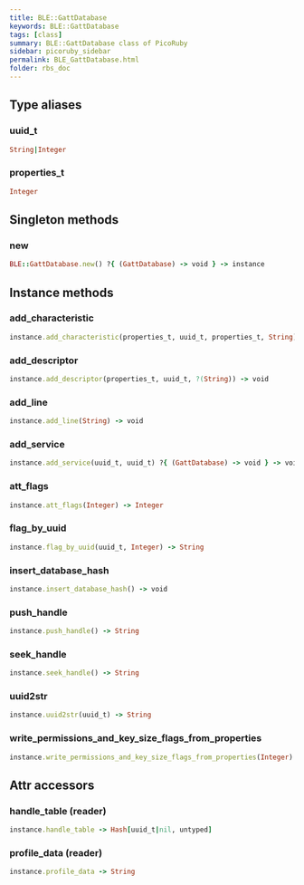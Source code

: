 ```yaml
---
title: BLE::GattDatabase
keywords: BLE::GattDatabase
tags: [class]
summary: BLE::GattDatabase class of PicoRuby
sidebar: picoruby_sidebar
permalink: BLE_GattDatabase.html
folder: rbs_doc
---
```

## Type aliases
### uuid_t
```ruby
String|Integer
```
### properties_t
```ruby
Integer
```
## Singleton methods
### new

```ruby
BLE::GattDatabase.new() ?{ (GattDatabase) -> void } -> instance
```
## Instance methods
### add_characteristic

```ruby
instance.add_characteristic(properties_t, uuid_t, properties_t, String) ?{ (GattDatabase) -> void } -> void
```
### add_descriptor

```ruby
instance.add_descriptor(properties_t, uuid_t, ?(String)) -> void
```
### add_line

```ruby
instance.add_line(String) -> void
```
### add_service

```ruby
instance.add_service(uuid_t, uuid_t) ?{ (GattDatabase) -> void } -> void
```
### att_flags

```ruby
instance.att_flags(Integer) -> Integer
```
### flag_by_uuid

```ruby
instance.flag_by_uuid(uuid_t, Integer) -> String
```
### insert_database_hash

```ruby
instance.insert_database_hash() -> void
```
### push_handle

```ruby
instance.push_handle() -> String
```
### seek_handle

```ruby
instance.seek_handle() -> String
```
### uuid2str

```ruby
instance.uuid2str(uuid_t) -> String
```
### write_permissions_and_key_size_flags_from_properties

```ruby
instance.write_permissions_and_key_size_flags_from_properties(Integer) -> Integer
```
## Attr accessors
### handle_table (reader)
```ruby
instance.handle_table -> Hash[uuid_t|nil, untyped]
```
### profile_data (reader)
```ruby
instance.profile_data -> String
```
